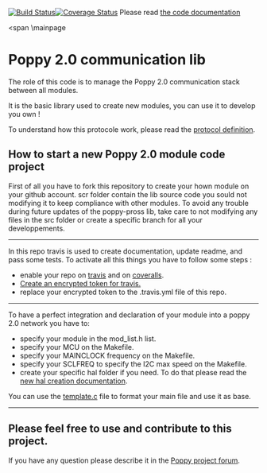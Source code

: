 [![Build Status](https://travis-ci.org/poppy-project/poppy_com.svg?branch=master)](https://travis-ci.org/poppy-project/poppy_com)[![Coverage Status](https://coveralls.io/repos/poppy-project/poppy_com/badge.svg?branch=master)](https://coveralls.io/github/poppy-project/poppy_com?branch=master)
Please read [the code documentation](http://poppy-project.github.io/poppy_com/)

<span \mainpage<span></span>

Poppy 2.0 communication lib
===========================

The role of this code is to manage the Poppy 2.0 communication stack between all modules.

It is the basic library used to create new modules, you can use it to develop you own !

To understand how this protocole work, please read the [protocol definition](extra/doc/protocol_definition.md).

How to start a new Poppy 2.0 module code project
------------------------------------------------

First of all you have to fork this repository to create your hown module on your github account.
scr folder contain the lib source code you sould not modifying it to keep compliance with other modules.
To avoid any trouble during future updates of the poppy-pross lib, take care to not modifying any files in the src folder or create a specific branch for all your developpements.
__________________________________________________________________________

In this repo travis is used to create documentation, update readme, and pass some tests.
To activate all this things you have to follow some steps :
 - enable your repo on [travis](https://travis-ci.org/) and on [coveralls](https://coveralls.io).
 - [Create an encrypted token for travis.](extra/doc/travis_encrypt.md)
 - replace your encrypted token to the .travis.yml file of this repo.

__________________________________________________________________________

To have a perfect integration and declaration of your module into a poppy 2.0 network you have to:
 - specify your module in the mod_list.h list.
 - specify your MCU on the Makefile.
 - specify your MAINCLOCK frequency on the Makefile.
 - specify your SCLFREQ to specify the I2C max speed on the Makefile.
 - create your specific hal folder if you need. To do that please read the [new hal creation documentation](extra/doc/hal_creation.md).

You can use the [template.c](template.c) file to format your main file and use it as base.

__________________________________________________________________________

Please feel free to use and contribute to this project.
-------------------------------------------------------

If you have any question please describe it in the [Poppy project forum](https://forum.poppy-project.org).
